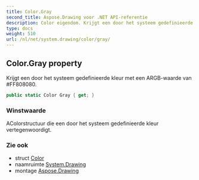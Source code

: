 ```yaml
---
title: Color.Gray
second_title: Aspose.Drawing voor .NET API-referentie
description: Color eigendom. Krijgt een door het systeem gedefinieerde kleur met een ARGBwaarde van FF808080.
type: docs
weight: 510
url: /nl/net/system.drawing/color/gray/
---
```

## Color.Gray property

Krijgt een door het systeem gedefinieerde kleur met een ARGB-waarde van #FF808080.

```csharp
public static Color Gray { get; }
```

### Winstwaarde

AColorstructuur die een door het systeem gedefinieerde kleur vertegenwoordigt.

### Zie ook

* struct [Color](../)
* naamruimte [System.Drawing](../../color/)
* montage [Aspose.Drawing](../../../)


